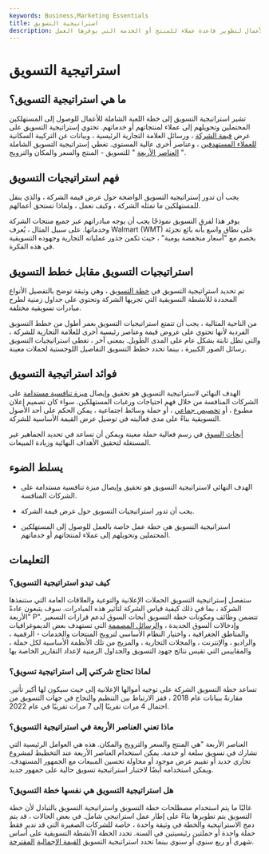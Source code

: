 ```yaml
---
keywords: Business,Marketing Essentials
title: استراتيجية التسويق
description: استراتيجية التسويق هي مخطط عام للأعمال لتطوير قاعدة عملاء للمنتج أو الخدمة التي يوفرها العمل.
---
```


# استراتيجية التسويق
## ما هي استراتيجية التسويق؟

تشير استراتيجية التسويق إلى خطة اللعبة الشاملة للأعمال للوصول إلى المستهلكين المحتملين وتحويلهم إلى عملاء لمنتجاتهم أو خدماتهم. تحتوي إستراتيجية التسويق على عرض [قيمة الشركة](/valueproposition) ، ورسائل العلامة التجارية الرئيسية ، وبيانات عن التركيبة السكانية [للعملاء المستهدفين](/target-market) ، وعناصر أخرى عالية المستوى. تغطي إستراتيجية التسويق الشاملة " [العناصر الأربعة](/four-ps) " للتسويق - المنتج والسعر والمكان والترويج.

## فهم استراتيجيات التسويق

يجب أن تدور إستراتيجية التسويق الواضحة حول عرض قيمة الشركة ، والذي ينقل للمستهلكين ما تمثله الشركة ، وكيف تعمل ، ولماذا تستحق أعمالهم.

يوفر هذا لفرق التسويق نموذجًا يجب أن يوجه مبادراتهم عبر جميع منتجات الشركة وخدماتها. على سبيل المثال ، يُعرف Walmart (WMT) على نطاق واسع بأنه بائع تجزئة بخصم مع "أسعار منخفضة يومية" ، حيث تكمن جذور عملياته التجارية وجهوده التسويقية في هذه الفكرة.

## استراتيجيات التسويق مقابل خطط التسويق

تم تحديد استراتيجية التسويق في [خطة التسويق](/marketing-plan) ، وهي وثيقة توضح بالتفصيل الأنواع المحددة للأنشطة التسويقية التي تجريها الشركة وتحتوي على جداول زمنية لطرح مبادرات تسويقية مختلفة.

من الناحية المثالية ، يجب أن تتمتع استراتيجيات التسويق بعمر أطول من خطط التسويق الفردية لأنها تحتوي على عروض قيمة وعناصر رئيسية أخرى للعلامة التجارية للشركة ، والتي تظل ثابتة بشكل عام على المدى الطويل. بمعنى آخر ، تغطي استراتيجيات التسويق رسائل الصور الكبيرة ، بينما تحدد خطط التسويق التفاصيل اللوجستية لحملات معينة.

## فوائد استراتيجية التسويق

الهدف النهائي لاستراتيجية التسويق هو تحقيق وإيصال [ميزة تنافسية مستدامة](/competitive_advantage) على الشركات المنافسة من خلال فهم احتياجات ورغبات المستهلكين. سواء كان تصميم إعلان مطبوع ، أو [تخصيص جماعي](/masscustomization) ، أو حملة وسائط اجتماعية ، يمكن الحكم على أحد الأصول التسويقية بناءً على مدى فعاليته في توصيل عرض القيمة الأساسية للشركة.

[أبحاث السوق](/market-research) في رسم فعالية حملة معينة ويمكن أن تساعد في تحديد الجماهير غير المستغلة لتحقيق الأهداف النهائية وزيادة المبيعات.

## يسلط الضوء

- الهدف النهائي لاستراتيجية التسويق هو تحقيق وإيصال ميزة تنافسية مستدامة على الشركات المنافسة.

- يجب أن تدور استراتيجيات التسويق حول عرض قيمة الشركة.

- استراتيجية التسويق هي خطة عمل خاصة بالعمل للوصول إلى المستهلكين المحتملين وتحويلهم إلى عملاء لمنتجاتهم أو خدماتهم.

## التعليمات

### كيف تبدو استراتيجية التسويق؟

ستفصل إستراتيجية التسويق الحملات الإعلانية والتوعية والعلاقات العامة التي ستنفذها الشركة ، بما في ذلك كيفية قياس الشركة لتأثير هذه المبادرات. سوف يتبعون عادةً "الأربعة P". تتضمن وظائف ومكونات خطة التسويق أبحاث السوق لدعم قرارات التسعير وإدخالات السوق الجديدة ، [والرسائل المصممة](/affiliate-marketing) التي تستهدف بعض الديموغرافيات والمناطق الجغرافية ، واختيار النظام الأساسي لترويج المنتجات والخدمات - الرقمية ، والراديو ، والإنترنت ، والمجلات التجارية ، والمزيج من تلك الأنظمة الأساسية لكل حملة ، والمقاييس التي تقيس نتائج جهود التسويق والجداول الزمنية لإعداد التقارير الخاصة بها

### لماذا تحتاج شركتي إلى استراتيجية تسويق؟

تساعد خطة التسويق الشركة على توجيه أموالها الإعلانية إلى حيث سيكون لها أكبر تأثير. مقارنةً ببيانات عام 2018 ، قفز الارتباط بين التنظيم والنجاح في جهات التسويق من احتمال 4 مرات تقريبًا إلى 7 مرات تقريبًا في عام 2022.

### ماذا تعني العناصر الأربعة في استراتيجية التسويق؟

العناصر الأربعة "هي المنتج والسعر والترويج والمكان. هذه هي العوامل الرئيسية التي تشارك في تسويق سلعة أو خدمة. يمكن استخدام العناصر الأربعة عند التخطيط لمشروع تجاري جديد أو تقييم عرض موجود أو محاولة تحسين المبيعات مع الجمهور المستهدف. ويمكن استخدامه أيضًا لاختبار استراتيجية تسويق حالية على جمهور جديد.

### هل استراتيجية التسويق هي نفسها خطة التسويق؟

غالبًا ما يتم استخدام مصطلحات خطة التسويق واستراتيجية التسويق بالتبادل لأن خطة التسويق يتم تطويرها بناءً على إطار عمل استراتيجي شامل. في بعض الحالات ، قد يتم دمج الاستراتيجية والخطة في وثيقة واحدة ، خاصة للشركات الصغيرة التي قد تدير فقط حملة واحدة أو حملتين رئيسيتين في السنة. تحدد الخطة الأنشطة التسويقية على أساس شهري أو ربع سنوي أو سنوي بينما تحدد استراتيجية التسويق [القيمة الإجمالية](/valueproposition) [المقترحة](/valueproposition).

